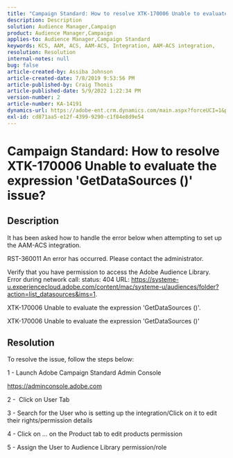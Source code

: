 ```yaml
---
title: "Campaign Standard: How to resolve XTK-170006 Unable to evaluate the expression 'GetDataSources ()' issue?"
description: Description
solution: Audience Manager,Campaign
product: Audience Manager,Campaign
applies-to: Audience Manager,Campaign Standard
keywords: KCS, AAM, ACS, AAM-ACS, Integration, AAM-ACS integration,
resolution: Resolution
internal-notes: null
bug: false
article-created-by: Assiba Johnson
article-created-date: 7/8/2019 9:53:56 PM
article-published-by: Craig Thonis
article-published-date: 5/9/2022 1:22:34 PM
version-number: 2
article-number: KA-14191
dynamics-url: https://adobe-ent.crm.dynamics.com/main.aspx?forceUCI=1&pagetype=entityrecord&etn=knowledgearticle&id=322eb0db-caa1-e911-a96a-000d3a34e213
exl-id: cd871aa5-e12f-4399-9290-c1f84e8d9e54
---
```

# Campaign Standard: How to resolve XTK-170006 Unable to evaluate the expression 'GetDataSources ()' issue?

## Description


It has been asked how to handle the error below when attempting to set up the AAM-ACS integration.



RST-360011 An error has occurred. Please contact the administrator.

Verify that you have permission to access the Adobe Audience Library. Error during network call: status: 404 URL: https://systeme-u.experiencecloud.adobe.com/content/mac/systeme-u/audiences/folder?action=list_datasources&ims=1.

XTK-170006 Unable to evaluate the expression 'GetDataSources ()'.

XTK-170006 Unable to evaluate the expression 'GetDataSources ()'


## Resolution


To resolve the issue, follow the steps below:



1 - Launch Adobe Campaign Standard Admin Console

https://adminconsole.adobe.com

2 -  Click on User Tab

3 - Search for the User who is setting up the integration/Click on it to edit their rights/permission details

4 - Click on ... on the Product tab to edit products permission

5 - Assign the User to Audience Library permission/role
